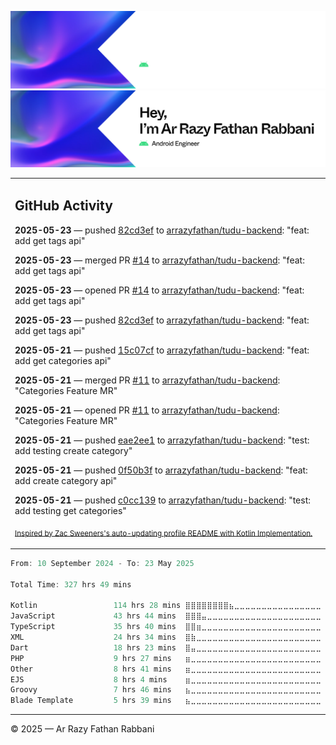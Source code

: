 ![Ar Razy Fathan Rabbani Banner](https://github.com/arrazyfathan/arrazyfathan/blob/main/media/banner-dark.png#gh-dark-mode-only)
![Ar Razy Fathan Rabbani Banner](https://github.com/arrazyfathan/arrazyfathan/blob/main/media/banner-light.png#gh-light-mode-only)

<table><tr><td valign="top" width="100%">    

## GitHub Activity

**2025-05-23** — pushed [82cd3ef](https://github.com/arrazyfathan/tudu-backend/commits/82cd3ef012f639dd01e680fad7a4f1ce6f34d51b) to [arrazyfathan/tudu-backend](https://github.com/arrazyfathan/tudu-backend): "feat: add get tags api"

**2025-05-23** — merged PR [#14](https://github.com/arrazyfathan/tudu-backend/pull/14) to [arrazyfathan/tudu-backend](https://github.com/arrazyfathan/tudu-backend): "feat: add get tags api"

**2025-05-23** — opened PR [#14](https://github.com/arrazyfathan/tudu-backend/pull/14) to [arrazyfathan/tudu-backend](https://github.com/arrazyfathan/tudu-backend): "feat: add get tags api"

**2025-05-23** — pushed [82cd3ef](https://github.com/arrazyfathan/tudu-backend/commits/82cd3ef012f639dd01e680fad7a4f1ce6f34d51b) to [arrazyfathan/tudu-backend](https://github.com/arrazyfathan/tudu-backend): "feat: add get tags api"

**2025-05-21** — pushed [15c07cf](https://github.com/arrazyfathan/tudu-backend/commits/15c07cf6e9b96a2df7ae217415395f43618ccd9c) to [arrazyfathan/tudu-backend](https://github.com/arrazyfathan/tudu-backend): "feat: add get categories api"

**2025-05-21** — merged PR [#11](https://github.com/arrazyfathan/tudu-backend/pull/11) to [arrazyfathan/tudu-backend](https://github.com/arrazyfathan/tudu-backend): "Categories Feature MR"

**2025-05-21** — opened PR [#11](https://github.com/arrazyfathan/tudu-backend/pull/11) to [arrazyfathan/tudu-backend](https://github.com/arrazyfathan/tudu-backend): "Categories Feature MR"

**2025-05-21** — pushed [eae2ee1](https://github.com/arrazyfathan/tudu-backend/commits/eae2ee1d5dbe4775190719c09892bf7f333ef3ef) to [arrazyfathan/tudu-backend](https://github.com/arrazyfathan/tudu-backend): "test: add testing create category"

**2025-05-21** — pushed [0f50b3f](https://github.com/arrazyfathan/tudu-backend/commits/0f50b3f547e706ecb73ff5a4d5d66f9c6ce79dcb) to [arrazyfathan/tudu-backend](https://github.com/arrazyfathan/tudu-backend): "feat: add create category api"

**2025-05-21** — pushed [c0cc139](https://github.com/arrazyfathan/tudu-backend/commits/c0cc13937947b40db928bd030a76f7a7d11a778f) to [arrazyfathan/tudu-backend](https://github.com/arrazyfathan/tudu-backend): "test: add testing get categories"
                
<sub><a href="https://github.com/ZacSweers/ZacSweers/">Inspired by Zac Sweeners's auto-updating profile README with Kotlin Implementation.</a></sub>
</table>

<!--START_SECTION:waka-->

```kotlin
From: 10 September 2024 - To: 23 May 2025

Total Time: 327 hrs 49 mins

Kotlin                 114 hrs 28 mins ⣿⣿⣿⣿⣿⣿⣿⣿⣦⣀⣀⣀⣀⣀⣀⣀⣀⣀⣀⣀⣀⣀⣀⣀⣀   34.02 %
JavaScript             43 hrs 44 mins  ⣿⣿⣿⣤⣀⣀⣀⣀⣀⣀⣀⣀⣀⣀⣀⣀⣀⣀⣀⣀⣀⣀⣀⣀⣀   13.00 %
TypeScript             35 hrs 40 mins  ⣿⣿⣶⣀⣀⣀⣀⣀⣀⣀⣀⣀⣀⣀⣀⣀⣀⣀⣀⣀⣀⣀⣀⣀⣀   10.60 %
XML                    24 hrs 34 mins  ⣿⣷⣀⣀⣀⣀⣀⣀⣀⣀⣀⣀⣀⣀⣀⣀⣀⣀⣀⣀⣀⣀⣀⣀⣀   07.30 %
Dart                   18 hrs 23 mins  ⣿⣤⣀⣀⣀⣀⣀⣀⣀⣀⣀⣀⣀⣀⣀⣀⣀⣀⣀⣀⣀⣀⣀⣀⣀   05.46 %
PHP                    9 hrs 27 mins   ⣶⣀⣀⣀⣀⣀⣀⣀⣀⣀⣀⣀⣀⣀⣀⣀⣀⣀⣀⣀⣀⣀⣀⣀⣀   02.81 %
Other                  8 hrs 41 mins   ⣶⣀⣀⣀⣀⣀⣀⣀⣀⣀⣀⣀⣀⣀⣀⣀⣀⣀⣀⣀⣀⣀⣀⣀⣀   02.58 %
EJS                    8 hrs 4 mins    ⣶⣀⣀⣀⣀⣀⣀⣀⣀⣀⣀⣀⣀⣀⣀⣀⣀⣀⣀⣀⣀⣀⣀⣀⣀   02.40 %
Groovy                 7 hrs 46 mins   ⣦⣀⣀⣀⣀⣀⣀⣀⣀⣀⣀⣀⣀⣀⣀⣀⣀⣀⣀⣀⣀⣀⣀⣀⣀   02.31 %
Blade Template         5 hrs 39 mins   ⣦⣀⣀⣀⣀⣀⣀⣀⣀⣀⣀⣀⣀⣀⣀⣀⣀⣀⣀⣀⣀⣀⣀⣀⣀   01.68 %
```

<!--END_SECTION:waka-->

---
© 2025 — Ar Razy Fathan Rabbani